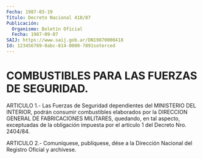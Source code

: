 ```yaml
---
Fecha: 1987-03-19
Título: Decreto Nacional 418/87
Publicación:
  Organismo: Boletín Oficial
  Fecha: 1987-09-07
SAIJ: https://www.saij.gob.ar/DN19870000418
Id: 123456789-0abc-814-0000-7891soterced
---
```

# COMBUSTIBLES PARA LAS FUERZAS DE SEGURIDAD.

<a id="1"></a>
ARTICULO  1.-  Las Fuerzas de Seguridad dependientes del MINISTERIO DEL  INTERIOR,  podrán  consumir  combustibles  elaborados  por  la DIRECCION GENERAL  DE  FABRICACIONES  MILITARES,  quedando,  en tal aspecto,  exceptuadas  de la obligación impuesta por el artículo  1 del Decreto Nro. 2404/84.

<a id="2"></a>
ARTICULO  2.- Comuníquese, publíquese, dése a la Dirección Nacional del Registro Oficial y archívese.